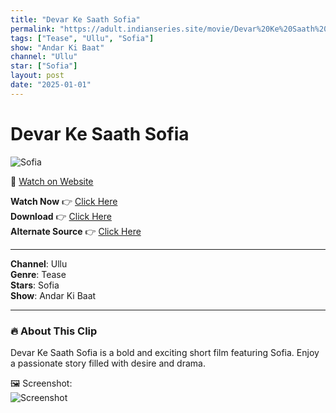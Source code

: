 ```yaml
---
title: "Devar Ke Saath Sofia"
permalink: "https://adult.indianseries.site/movie/Devar%20Ke%20Saath%20Sofia"
tags: ["Tease", "Ullu", "Sofia"]
show: "Andar Ki Baat"
channel: "Ullu"
star: ["Sofia"]
layout: post
date: "2025-01-01"
---
```


# Devar Ke Saath Sofia

![Sofia](https://shorts.desisins.com/wp-content/uploads/2024/06/Devar-Ke-Saath-Sofia-DesiSins.com_.jpg)

🔗 [Watch on Website](https://adult.indianseries.site/movie/Devar%20Ke%20Saath%20Sofia)

**Watch Now** 👉 [Click Here](https://adult.indianseries.site/movie/Devar%20Ke%20Saath%20Sofia)  
**Download** 👉 [Click Here](https://adult.indianseries.site/movie/Devar%20Ke%20Saath%20Sofia)  
**Alternate Source** 👉 [Click Here](https://adult.indianseries.site/movie/Devar%20Ke%20Saath%20Sofia)

---

**Channel**: Ullu  
**Genre**: Tease  
**Stars**: Sofia  
**Show**: Andar Ki Baat

---

### 🔥 About This Clip

Devar Ke Saath Sofia is a bold and exciting short film featuring Sofia. Enjoy a passionate story filled with desire and drama.
 
🖼️ Screenshot:  
![Screenshot](https://shorts.desisins.com/wp-content/uploads/2024/06/Devar-Ke-Saath-Sofia-DesiSins.com_.jpg)

